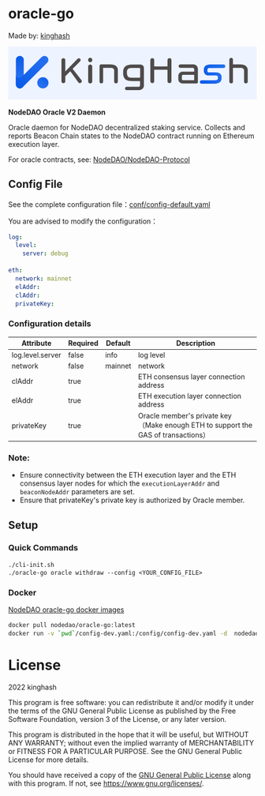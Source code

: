 # oracle-go

Made by:  [kinghash](https://www.kinghash.com/)

![kinghash](./docs/images/kingHashLogo.PNG)

**NodeDAO Oracle V2 Daemon**

Oracle daemon for NodeDAO decentralized staking service. Collects and reports Beacon Chain states to the NodeDAO contract running on Ethereum execution layer.

For oracle contracts, see: [NodeDAO/NodeDAO-Protocol](https://github.com/NodeDAO/NodeDAO-Protocol)



## Config File

See the complete configuration file：[conf/config-default.yaml](conf/config-default.yaml)

You are advised to modify the configuration：

```yaml
log:
  level:
    server: debug

eth:
  network: mainnet
  elAddr:
  clAddr:
  privateKey:
```

### Configuration details

| Attribute        | Required | Default | Description                                                  |
| ---------------- | -------- | ------- | ------------------------------------------------------------ |
| log.level.server | false    | info    | log level                                                    |
| network          | false    | mainnet | network                                                      |
| clAddr           | true     |         | ETH consensus layer connection address                       |
| elAddr           | true     |         | ETH execution layer connection address                       |
| privateKey       | true     |         | Oracle member's private key（Make enough ETH to support the GAS of transactions） |

### Note:

- Ensure connectivity between the ETH execution layer and the ETH consensus layer nodes for which the `executionLayerAddr` and `beaconNodeAddr` parameters are set.
- Ensure that privateKey's private key is authorized by Oracle member.



## Setup

### Quick Commands
```shell
./cli-init.sh
./oracle-go oracle withdraw --config <YOUR_CONFIG_FILE>
```

### Docker

[NodeDAO oracle-go docker images](https://hub.docker.com/r/nodedao/oracle-go)

```sh
docker pull nodedao/oracle-go:latest
docker run -v `pwd`/config-dev.yaml:/config/config-dev.yaml -d  nodedao/oracle-go:latest --config /config/config-dev.yaml
```



# License

2022 kinghash

This program is free software: you can redistribute it and/or modify it under the terms of the GNU General Public License as published by the Free Software Foundation, version 3 of the License, or any later version.

This program is distributed in the hope that it will be useful, but WITHOUT ANY WARRANTY; without even the implied warranty of MERCHANTABILITY or FITNESS FOR A PARTICULAR PURPOSE. See the GNU General Public License for more details.

You should have received a copy of the [GNU General Public License](https://github.com/NodeDAO/oracle-go/blob/main/LICENSE) along with this program. If not, see https://www.gnu.org/licenses/.
